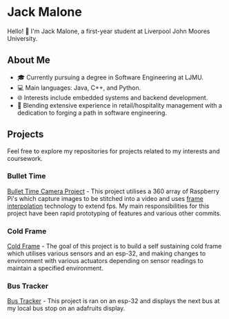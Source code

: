 # Jack Malone

Hello! 👋 I'm Jack Malone, a first-year student at Liverpool John Moores University.

## About Me

- 🎓 Currently pursuing a degree in Software Engineering at LJMU.
- 💻 Main languages: Java, C++, and Python.
- 🌐 Interests include embedded systems and backend development.
- 🔄 Blending extensive experience in retail/hospitality management with a dedication to forging a path in software engineering.

## Projects

Feel free to explore my repositories for projects related to my interests and coursework.

### Bullet Time

[Bullet Time Camera Project](https://github.com/LJMU-SE/btns) - This project utilises a 360 array of Raspberry Pi's which capture images to be stitched into a video and
uses [frame interpolation](https://github.com/LJMU-SE/frame-interpolation) technology to extend fps. My main responsibilities for this project have been rapid prototyping of features and various other commits.

### Cold Frame

[Cold Frame](...) - The goal of this project is to build a self sustaining cold frame which utilises various sensors and an esp-32, and making changes to environment with various actuators depending on sensor readings
to maintain a specified environment.

### Bus Tracker

[Bus Tracker](...) - This project is ran on an esp-32 and displays the next bus at my local bus stop on an adafruits display.



